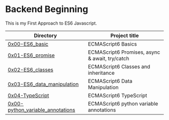 # Backend Beginning
This is my First Approach to ES6 Javascript.

| Directory | Project title |
| --------- | ------------- |
| [0x00-ES6_basic](./0x00-ES6_basic) | ECMAScript6 Basics |
| [0x01-ES6_promise](./0x01-ES6_promise) | ECMAScript6 Promises, async & await, try/catch |
| [0x02-ES6_classes](./0x02-ES6_classes) |  ECMAScript6 Classes and inheritance |
| [0x03-ES6_data_manipulation](./0x03-ES6_data_manipulation/) | ECMAScript6 Data Manipulation |
| [0x04-TypeScript](./0x04-TypeScript/) | ECMAScript6 TypeScript |
| [0x00-python_variable_annotations](./0x00-python_variable_annotations/) | ECMAScript6 python variable annotations |